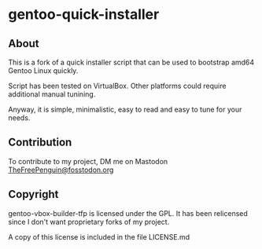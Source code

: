 # gentoo-quick-installer

## About

This is a fork of a quick installer script that can be used to bootstrap amd64 Gentoo Linux quickly.

Script has been tested on VirtualBox. Other platforms could require additional manual tunining.

Anyway, it is simple, minimalistic, easy to read and easy to tune for your needs.


## Contribution

To contribute to my project, DM me on Mastodon TheFreePenguin@fosstodon.org


## Copyright

gentoo-vbox-builder-tfp is licensed under the GPL. It has been relicensed since I don't want proprietary forks of my project.

A copy of this license is included in the file LICENSE.md
